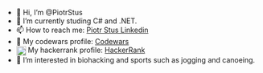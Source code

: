 - 👋 Hi, I’m @PiotrStus
- 🌱 I’m currently studing C# and .NET.
- 📫 How to reach me: [Piotr Stus Linkedin](https://www.linkedin.com/in/piotr-stus-it/)
- 🤺 My codewars profile: [Codewars](https://www.codewars.com/users/pete95)
- <img src="https://img.icons8.com/ios-filled/50/000000/hacker.png" alt="Hacker Icon" width="19" style="vertical-align: middle;"/> My hackerrank profile: [HackerRank](https://www.hackerrank.com/profile/herr_qzase)
- 👀 I’m interested in biohacking and sports such as jogging and canoeing.
<!---
PiotrStus/PiotrStus is a ✨ special ✨ repository because its `README.md` (this file) appears on your GitHub profile.
You can click the Preview link to take a look at your changes.
--->

